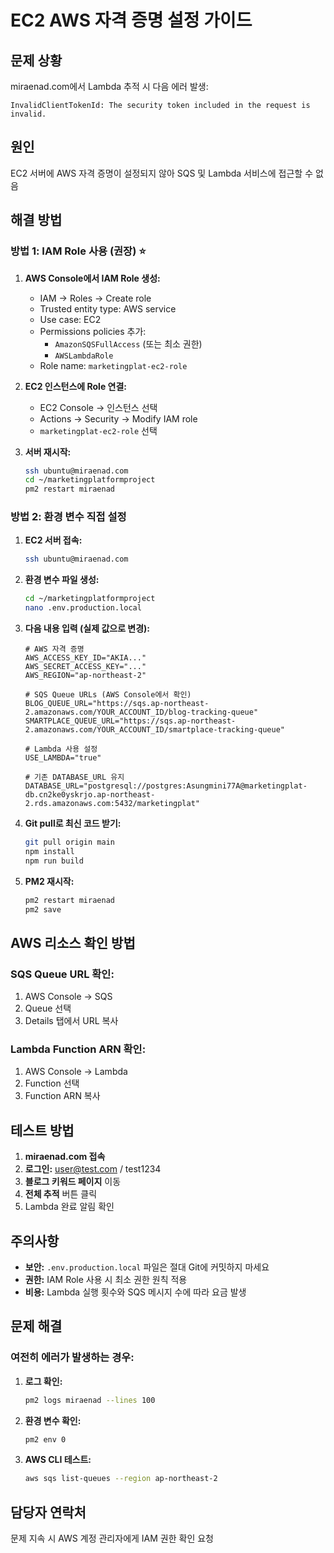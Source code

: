 # EC2 AWS 자격 증명 설정 가이드

## 문제 상황
miraenad.com에서 Lambda 추적 시 다음 에러 발생:
```
InvalidClientTokenId: The security token included in the request is invalid.
```

## 원인
EC2 서버에 AWS 자격 증명이 설정되지 않아 SQS 및 Lambda 서비스에 접근할 수 없음

## 해결 방법

### 방법 1: IAM Role 사용 (권장) ⭐

1. **AWS Console에서 IAM Role 생성:**
   - IAM → Roles → Create role
   - Trusted entity type: AWS service
   - Use case: EC2
   - Permissions policies 추가:
     - `AmazonSQSFullAccess` (또는 최소 권한)
     - `AWSLambdaRole`
   - Role name: `marketingplat-ec2-role`

2. **EC2 인스턴스에 Role 연결:**
   - EC2 Console → 인스턴스 선택
   - Actions → Security → Modify IAM role
   - `marketingplat-ec2-role` 선택

3. **서버 재시작:**
   ```bash
   ssh ubuntu@miraenad.com
   cd ~/marketingplatformproject
   pm2 restart miraenad
   ```

### 방법 2: 환경 변수 직접 설정

1. **EC2 서버 접속:**
   ```bash
   ssh ubuntu@miraenad.com
   ```

2. **환경 변수 파일 생성:**
   ```bash
   cd ~/marketingplatformproject
   nano .env.production.local
   ```

3. **다음 내용 입력 (실제 값으로 변경):**
   ```env
   # AWS 자격 증명
   AWS_ACCESS_KEY_ID="AKIA..."
   AWS_SECRET_ACCESS_KEY="..."
   AWS_REGION="ap-northeast-2"

   # SQS Queue URLs (AWS Console에서 확인)
   BLOG_QUEUE_URL="https://sqs.ap-northeast-2.amazonaws.com/YOUR_ACCOUNT_ID/blog-tracking-queue"
   SMARTPLACE_QUEUE_URL="https://sqs.ap-northeast-2.amazonaws.com/YOUR_ACCOUNT_ID/smartplace-tracking-queue"

   # Lambda 사용 설정
   USE_LAMBDA="true"

   # 기존 DATABASE_URL 유지
   DATABASE_URL="postgresql://postgres:Asungmini77A@marketingplat-db.cn2ke0yskrjo.ap-northeast-2.rds.amazonaws.com:5432/marketingplat"
   ```

4. **Git pull로 최신 코드 받기:**
   ```bash
   git pull origin main
   npm install
   npm run build
   ```

5. **PM2 재시작:**
   ```bash
   pm2 restart miraenad
   pm2 save
   ```

## AWS 리소스 확인 방법

### SQS Queue URL 확인:
1. AWS Console → SQS
2. Queue 선택
3. Details 탭에서 URL 복사

### Lambda Function ARN 확인:
1. AWS Console → Lambda
2. Function 선택
3. Function ARN 복사

## 테스트 방법

1. **miraenad.com 접속**
2. **로그인:** user@test.com / test1234
3. **블로그 키워드 페이지** 이동
4. **전체 추적** 버튼 클릭
5. Lambda 완료 알림 확인

## 주의사항

- **보안:** `.env.production.local` 파일은 절대 Git에 커밋하지 마세요
- **권한:** IAM Role 사용 시 최소 권한 원칙 적용
- **비용:** Lambda 실행 횟수와 SQS 메시지 수에 따라 요금 발생

## 문제 해결

### 여전히 에러가 발생하는 경우:

1. **로그 확인:**
   ```bash
   pm2 logs miraenad --lines 100
   ```

2. **환경 변수 확인:**
   ```bash
   pm2 env 0
   ```

3. **AWS CLI 테스트:**
   ```bash
   aws sqs list-queues --region ap-northeast-2
   ```

## 담당자 연락처
문제 지속 시 AWS 계정 관리자에게 IAM 권한 확인 요청
